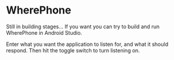 # WherePhone
Still in building stages... If you want you can try to build and run WherePhone in Android Studio.

Enter what you want the application to listen for, and what it should respond. Then hit the toggle switch to turn listening on.
